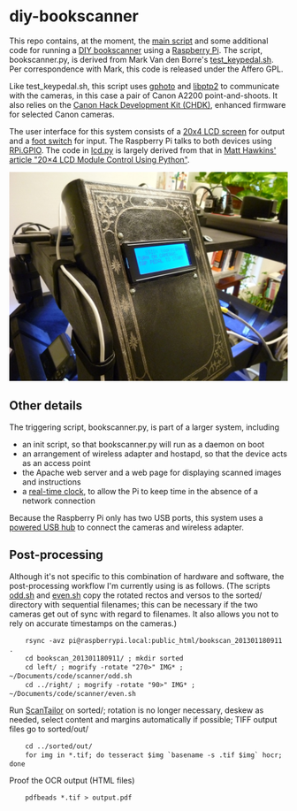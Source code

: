 diy-bookscanner
===============
This repo contains, at the moment, the [main script](bookscanner.py) and some additional code for running a [DIY bookscanner](http://www.diybookscanner.org/) using a [Raspberry Pi](http://www.raspberrypi.org/).  The script, bookscanner.py, is derived from Mark Van den Borre's [test_keypedal.sh](https://github.com/markvdb/diybookscanner/blob/master/misc/test_keypedal.sh).  Per correspondence with Mark, this code is released under the Affero GPL.  

Like test_keypedal.sh, this script uses [gphoto](http://www.gphoto.org/) and [libptp2](http://libptp.sourceforge.net/) to communicate with the cameras, in this case a pair of Canon A2200 point-and-shoots.  It also relies on the [Canon Hack Development Kit (CHDK)](http://chdk.wikia.com/), enhanced firmware for selected Canon cameras.

The user interface for this system consists of a [20x4 LCD screen](http://www.adafruit.com/products/198) for output and a [foot switch](http://www.adafruit.com/products/423) for input.  The Raspberry Pi talks to both devices using [RPi.GPIO](https://pypi.python.org/pypi/RPi.GPIO).  The code in [lcd.py](lcd.py) is largely derived from that in [Matt Hawkins' article "20×4 LCD Module Control Using Python"](http://www.raspberrypi-spy.co.uk/2012/08/20x4-lcd-module-control-using-python/).

![Raspberry Pi enclosure with LCD](images/rpi-enclosure.jpg)

Other details
-------------
The triggering script, bookscanner.py, is part of a larger system, including

* an init script, so that bookscanner.py will run as a daemon on boot
* an arrangement of wireless adapter and hostapd, so that the device acts as an access point
* the Apache web server and a web page for displaying scanned images and instructions
* a [real-time clock](https://www.adafruit.com/products/264), to allow the Pi to keep time in the absence of a network connection

Because the Raspberry Pi only has two USB ports, this system uses a [powered USB hub](http://www.adafruit.com/products/961) to connect the cameras and wireless adapter.

Post-processing
---------------
Although it's not specific to this combination of hardware and software, the post-processing workflow I'm currently using is as follows.  (The scripts [odd.sh](misc/odd.sh) and [even.sh](misc/even.sh) copy the rotated rectos and versos to the sorted/ directory with sequential filenames; this can be necessary if the two cameras get out of sync with regard to filenames.  It also allows you not to rely on accurate timestamps on the cameras.)

        rsync -avz pi@raspberrypi.local:public_html/bookscan_201301180911 .
        cd bookscan_201301180911/ ; mkdir sorted
        cd left/ ; mogrify -rotate "270>" IMG* ; ~/Documents/code/scanner/odd.sh
        cd ../right/ ; mogrify -rotate "90>" IMG* ; ~/Documents/code/scanner/even.sh
Run [ScanTailor](http://scantailor.sourceforge.net/) on sorted/; rotation is no longer necessary, deskew as needed, select content and margins automatically if possible; TIFF output files go to sorted/out/

        cd ../sorted/out/
        for img in *.tif; do tesseract $img `basename -s .tif $img` hocr; done
Proof the OCR output (HTML files)

        pdfbeads *.tif > output.pdf
